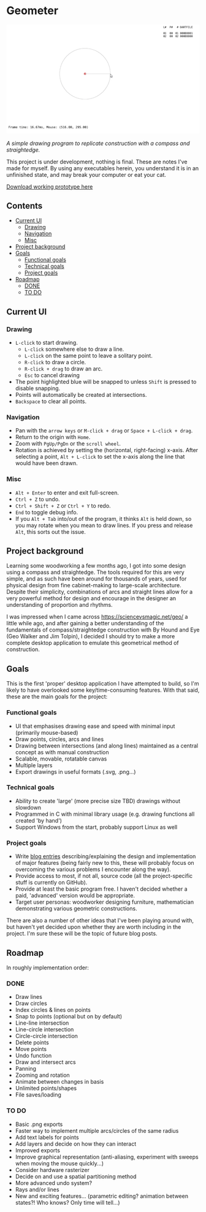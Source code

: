 # Geometer

![geometer drawing demo](geometer-480.gif)

*A simple drawing program to replicate construction with a compass and straightedge.*

This project is under development, nothing is final. These are notes I've made for myself.
By using any executables herein, you understand it is in an unfinished state, and may break your computer or eat your cat.

[Download working prototype here](https://github.com/azmr/geometer/releases/latest)

## Contents
- [Current UI](#current-ui)
	- [Drawing](#drawing)
	- [Navigation](#navigation)
	- [Misc](#misc)
- [Project background](#project-background)
- [Goals](#goals)
	- [Functional goals](#functional-goals)
	- [Technical goals](#technical-goals)
	- [Project goals](#project-goals)
- [Roadmap](#roadmap)
	- [DONE](#done)
	- [TO DO](#to-do)

## Current UI
### Drawing
- `L-click` to start drawing.
	- `L-click` somewhere else to draw a line.
	- `L-click` on the same point to leave a solitary point.
	- `R-click` to draw a circle.
	- `R-click + drag` to draw an arc.
	- `Esc` to cancel drawing
- The point highlighted blue will be snapped to unless `Shift` is pressed to disable snapping.
- Points will automatically be created at intersections.
- `Backspace` to clear all points.

### Navigation
- Pan with the `arrow keys` or `M-click + drag` or `Space + L-click + drag`.
- Return to the origin with `Home`.
- Zoom with `PgUp/PgDn` or the `scroll wheel`.
- Rotation is achieved by setting the (horizontal, right-facing) x-axis. After selecting a point, `Alt + L-click` to set the x-axis along the line that would have been drawn.

### Misc
- `Alt + Enter` to enter and exit full-screen.
- `Ctrl + Z` to undo.
- `Ctrl + Shift + Z` or `Ctrl + Y` to redo.
- `End` to toggle debug info.
- If you `Alt + Tab` into/out of the program, it thinks `Alt` is held down, so you may rotate when you mean to draw lines. If you press and release `Alt`, this sorts out the issue.


## Project background
Learning some woodworking a few months ago, I got into some design using a compass and straightedge. The tools required for this are very simple, and as such have been around for thousands of years, used for physical design from fine cabinet-making to large-scale architecture. Despite their simplicity, combinations of arcs and straight lines allow for a very powerful method for design and encourage in the designer an understanding of proportion and rhythms.

I was impressed when I came across https://sciencevsmagic.net/geo/ a little while ago, and after gaining a better understanding of the fundamentals of compass/straightedge construction with By Hound and Eye (Geo Walker and Jim Tolpin), I decided I should try to make a more complete desktop application to emulate this geometrical method of construction.

## Goals
This is the first 'proper' desktop application I have attempted to build, so I'm likely to have overlooked some key/time-consuming features.
With that said, these are the main goals for the project:

### Functional goals
- UI that emphasises drawing ease and speed with minimal input (primarily mouse-based)
- Draw points, circles, arcs and lines
- Drawing between intersections (and along lines) maintained as a central concept as with manual construction
- Scalable, movable, rotatable canvas
- Multiple layers
- Export drawings in useful formats (.svg, .png...)

### Technical goals
- Ability to create 'large' (more precise size TBD) drawings without slowdown
- Programmed in C with minimal library usage (e.g. drawing functions all created 'by hand')
- Support Windows from the start, probably support Linux as well

### Project goals
- Write [blog entries](https://geometer.handmade.network/blog) describing/explaining the design and implementation of major features (being fairly new to this, these will probably focus on overcoming the various problems I encounter along the way).
- Provide access to most, if not all, source code (all the project-specific stuff is currently on GitHub).
- Provide at least the basic program free. I haven't decided whether a paid, 'advanced' version would be appropriate.
- Target user personas: woodworker designing furniture, mathematician demonstrating various geometric constructions.

There are also a number of other ideas that I've been playing around with, but haven't yet decided upon whether they are worth including in the project. I'm sure these will be the topic of future blog posts.

## Roadmap
In roughly implementation order:

### DONE
- Draw lines
- Draw circles
- Index circles & lines on points
- Snap to points (optional but on by default)
- Line-line intersection
- Line-circle intersection
- Circle-circle intersection
- Delete points
- Move points
- Undo function
- Draw and intersect arcs
- Panning
- Zooming and rotation
- Animate between changes in basis
- Unlimited points/shapes
- File saves/loading

### TO DO
- Basic .png exports
- Faster way to implement multiple arcs/circles of the same radius
- Add text labels for points
- Add layers and decide on how they can interact
- Improved exports
- Improve graphical representation (anti-aliasing, experiment with sweeps when moving the mouse quickly...)
- Consider hardware rasterizer
- Decide on and use a spatial partitioning method
- More advanced undo system?
- Rays and/or lines
- New and exciting features... (parametric editing? animation between states?! Who knows? Only time will tell...)
